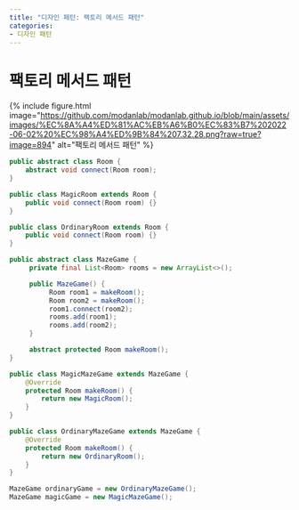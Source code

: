 ```yaml
---
title: "디자인 패턴: 팩토리 메서드 패턴"
categories:
- 디자인 패턴
---
```


# 팩토리 메서드 패턴

{% include figure.html image="https://github.com/modanlab/modanlab.github.io/blob/main/assets/images/%EC%8A%A4%ED%81%AC%EB%A6%B0%EC%83%B7%202022-06-02%20%EC%98%A4%ED%9B%84%207.32.28.png?raw=true?image=894" alt="팩토리 메서드 패턴" %}

```java
public abstract class Room {
    abstract void connect(Room room);
}

public class MagicRoom extends Room {
    public void connect(Room room) {}
}

public class OrdinaryRoom extends Room {
    public void connect(Room room) {}
}

public abstract class MazeGame {
     private final List<Room> rooms = new ArrayList<>();

     public MazeGame() {
          Room room1 = makeRoom();
          Room room2 = makeRoom();
          room1.connect(room2);
          rooms.add(room1);
          rooms.add(room2);
     }

     abstract protected Room makeRoom();
}
```

```java
public class MagicMazeGame extends MazeGame {
    @Override
    protected Room makeRoom() {
        return new MagicRoom();
    }
}

public class OrdinaryMazeGame extends MazeGame {
    @Override
    protected Room makeRoom() {
        return new OrdinaryRoom();
    }
}

MazeGame ordinaryGame = new OrdinaryMazeGame();
MazeGame magicGame = new MagicMazeGame();
```
